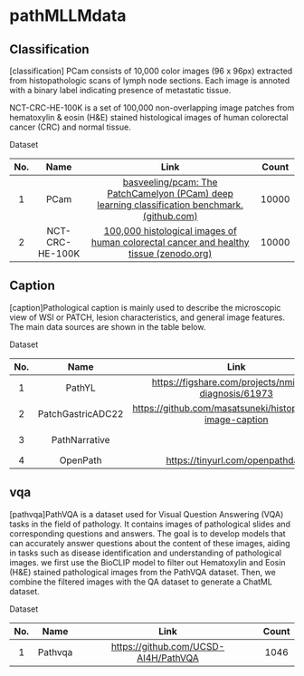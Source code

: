 # pathMLLMdata

## Classification
[classification]
PCam consists of 10,000 color images (96 x 96px) extracted from histopathologic scans of lymph node sections. Each image is annoted with a binary label indicating presence of metastatic tissue.

NCT-CRC-HE-100K is a set of 100,000 non-overlapping image patches from hematoxylin & eosin (H&E) stained histological images of human colorectal cancer (CRC) and normal tissue.

Dataset

| No.  |      Name       |                             Link                             | Count |
| :--: | :-------------: | :----------------------------------------------------------: | :---: |
|  1   |      PCam       | [basveeling/pcam: The PatchCamelyon (PCam) deep learning classification benchmark. (github.com)](https://github.com/basveeling/pcam) | 10000 |
|  2   | NCT-CRC-HE-100K | [100,000 histological images of human colorectal cancer and healthy tissue (zenodo.org)](https://zenodo.org/records/1214456) | 10000 |


## Caption
[caption]Pathological caption is mainly used to describe the microscopic view of WSI or PATCH, lesion characteristics, and general image features. The main data sources are shown in the table below.



Dataset

|  No. |       Name      |                         Link                               |         Count       |
|:----:|:---------------:|:----------------------------------------------------------:|:-------------------:|
|   1  |      PathYL     |    https://figshare.com/projects/nmi-wsi-diagnosis/61973   |         14337       |
|   2  |PatchGastricADC22| https://github.com/masatsuneki/histopathology-image-caption|                     |
|   3  |   PathNarrative |                                                            | patch2454 // wsi 83 |
|   4  |      OpenPath   |             https://tinyurl.com/openpathdata               |                     |


## vqa
[pathvqa]PathVQA is a dataset used for Visual Question Answering (VQA) tasks in the field of pathology. It contains images of pathological slides and corresponding questions and answers. The goal is to develop models that can accurately answer questions about the content of these images, aiding in tasks such as disease identification and understanding of pathological images.
we first use the BioCLIP model to filter out Hematoxylin and Eosin (H&E) stained pathological images from the PathVQA dataset. Then, we combine the filtered images with the QA dataset to generate a ChatML dataset.



Dataset

|  No. |       Name      |                         Link                               |  Count  |
|:----:|:---------------:|:----------------------------------------------------------:|:-------:|
|   1  |      Pathvqa    |             https://github.com/UCSD-AI4H/PathVQA           |  1046   |



